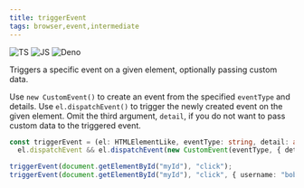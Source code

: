 ```yaml
---
title: triggerEvent
tags: browser,event,intermediate
---
```


![TS](https://img.shields.io/badge/supports-typescript-blue.svg?style=flat-square)
![JS](https://img.shields.io/badge/supports-javascript-yellow.svg?style=flat-square)
![Deno](https://img.shields.io/badge/supports-deno-green.svg?style=flat-square)

Triggers a specific event on a given element, optionally passing custom data.

Use `new CustomEvent()` to create an event from the specified `eventType` and details.
Use `el.dispatchEvent()` to trigger the newly created event on the given element.
Omit the third argument, `detail`, if you do not want to pass custom data to the triggered event.

```ts title="typescript"
const triggerEvent = (el: HTMLElementLike, eventType: string, detail: any) =>
  el.dispatchEvent && el.dispatchEvent(new CustomEvent(eventType, { detail }));
```

```ts title="typescript"
triggerEvent(document.getElementById("myId"), "click");
triggerEvent(document.getElementById("myId"), "click", { username: "bob" });
```
